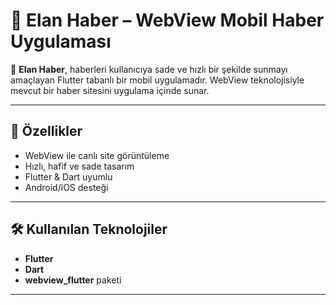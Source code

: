 # 📰 Elan Haber – WebView Mobil Haber Uygulaması

📱 **Elan Haber**, haberleri kullanıcıya sade ve hızlı bir şekilde sunmayı amaçlayan Flutter tabanlı bir mobil uygulamadır. WebView teknolojisiyle mevcut bir haber sitesini uygulama içinde sunar.

---

## 🚀 Özellikler

- WebView ile canlı site görüntüleme  
- Hızlı, hafif ve sade tasarım  
- Flutter & Dart uyumlu  
- Android/iOS desteği  

---

## 🛠️ Kullanılan Teknolojiler

- **Flutter**
- **Dart**
- **webview_flutter** paketi

---
